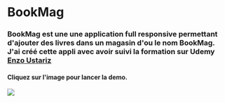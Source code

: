 # BookMag
### BookMag est une une application full responsive permettant d'ajouter des livres dans un magasin d'ou le nom BookMag. J'ai créé cette appli avec avoir suivi la formation sur <b>Udemy</b> <a href ="https://www.udemy.com/user/ustariz-enzo/">Enzo Ustariz</a>
#### Cliquez sur l'image pour lancer la demo.

<a href = " https://bruxx-6243.github.io/BookMag/"><img src ="https://user-images.githubusercontent.com/81830567/157315528-8bf9a9e4-8829-4399-92ff-1168e561327e.png"></a>
